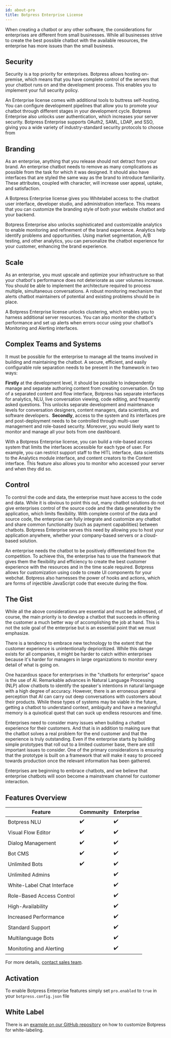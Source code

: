 ```yaml
---
id: about-pro
title: Botpress Enterprise License
---
```


When creating a chatbot or any other software, the considerations for enterprises are different from small businesses.
While all businesses strive to create the best possible chatbot with the available resources, the enterprise has more issues than the small business.

## Security
Security is a top priority for enterprises. Botpress allows hosting on-premise, which means that you have complete control of the servers that your chatbot runs on and the development process. This enables you to implement your full security policy. 

An Enterprise license comes with additional tools to buttress self-hosting. You can configure development pipelines that allow you to promote your chatbot through different stages in your development cycle. Botpress Enterprise also unlocks user authentication, which increases your server security. Botpress Enterprise supports OAuth2, SAML, LDAP, and SSO, giving you a wide variety of industry-standard security protocols to choose from

## Branding
As an enterprise, anything that you release should not detract from your brand. An enterprise chatbot needs to remove as many complications as possible from the task for which it was designed. It should also have interfaces that are styled the same way as the brand to introduce familiarity. These attributes, coupled with character, will increase user appeal, uptake, and satisfaction.

A Botpress Enterprise license gives you Whitelabel access to the chatbot user interface, developer studio, and administration interface. This means that you can customize the branding style of both your website chatbot and your backend.

Botpress Enterprise also unlocks sophisticated and customizable analytics to enable monitoring and refinement of the brand experience. Analytics help identify problems and opportunities. Using market segmentation, A/B testing, and other analytics, you can personalize the chatbot experience for your customer, enhancing the brand experience.

## Scale
As an enterprise, you must upscale and optimize your infrastructure so that your chatbot's performance does not deteriorate as user volumes increase.  You should be able to implement the architecture required to process multiple, simultaneous conversations. A robust monitoring mechanism that alerts chatbot maintainers of potential and existing problems should be in place. 

A Botpress Enterprise license unlocks clustering, which enables you to harness additional server resources. You can also monitor the chatbot's performance and set up alerts when errors occur using your chatbot's Monitoring and Alerting interfaces.

## Complex Teams and Systems
It must be possible for the enterprise to manage all the teams involved in building and maintaining the chatbot. A secure, efficient, and easily configurable role separation needs to be present in the framework in two ways:

**Firstly** at the development level, it should be possible to independently manage and separate authoring content from creating conversation. On top of a separated content and flow interface, Botpress has separate interfaces for analytics, NLU, live conversation viewing, code editing, and frequently asked questions. This unlocks separate development and maintenance levels for conversation designers, content managers, data scientists, and software developers.
‍
**Secondly**, access to the system and its interfaces pre and post-deployment needs to be controlled through multi-user management and role-based security. Moreover, you would likely want to monitor and manage all your bots from one dashboard. 

With a Botpress Enterprise license, you can build a role-based access system that limits the interfaces accessible for each type of user. For example, you can restrict support staff to the HITL interface, data scientists to the Analytics module interface, and content creators to the Content interface. This feature also allows you to monitor who accessed your server and when they did so.

## Control
To control the code and data, the enterprise must have access to the code and data. While it is obvious to point this out, many chatbot solutions do not give enterprises control of the source code and the data generated by the application, which limits flexibility. With complete control of the data and source code, the enterprise can fully integrate and customize any chatbot and share common functionality (such as payment capabilities) between chatbots. Botpress Enterprise serves this need by allowing you to host your application anywhere, whether your company-based servers or a cloud-based solution.

An enterprise needs the chatbot to be positively differentiated from the competition. To achieve this, the enterprise has to use the framework that gives them the flexibility and efficiency to create the best customer experience with the resources and in the time scale required. Botpress allows for customization using code to create UI components for your webchat. Botpress also harnesses the power of hooks and actions, which are forms of injectible JavaScript code that execute during the flow.

## The Gist

While all the above considerations are essential and must be addressed, of course, the main priority is to develop a chatbot that succeeds in offering the customer a much better way of accomplishing the job at hand. This is not the sole goal of the enterprise but is an essential point that we must emphasize.

There is a tendency to embrace new technology to the extent that the customer experience is unintentionally deprioritized. While this danger exists for all companies, it might be harder to catch within enterprises because it's harder for managers in large organizations to monitor every detail of what is going on.

One hazardous space for enterprises in the "chatbots for enterprise" space is the use of AI. Remarkable advances in Natural Language Processing (NLP) allow chatbots to identify the speaker's intentions in natural language with a high degree of accuracy. However, there is an erroneous general perception that AI can carry out deep conversations with customers about their products. While these types of systems may be viable in the future, getting a chatbot to understand context, ambiguity and have a meaningful memory is a quixotical quest that can suck up endless resources and time.

Enterprises need to consider many issues when building a chatbot experience for their customers. And that is in addition to making sure that the chatbot solves a real problem for the end customer and that the experience is truly outstanding. Even if the enterprise starts by building simple prototypes that roll out to a limited customer base, there are still important issues to consider. One of the primary considerations is ensuring that the prototype is built on a framework that will make it easy to proceed towards production once the relevant information has been gathered.

Enterprises are beginning to embrace chatbots, and we believe that enterprise chatbots will soon become a mainstream channel for customer interaction.


## Features Overview

| Feature                    | Community | Enterprise |
| -------------------------- | --------- | ---------- |
| Botpress NLU               | ✔️        | ✔️         |
| Visual Flow Editor         | ✔️        | ✔️         |
| Dialog Management          | ✔️        | ✔️         |
| Bot CMS                    | ✔️        | ✔️         |
| Unlimited Bots             | ✔️        | ✔️         |
| Unlimited Admins           |           | ✔️         |
| White-Label Chat Interface |           | ✔️         |
| Role-Based Access Control  |           | ✔️         |
| High-Availability          |           | ✔️         |
| Increased Performance      |           | ✔️         |
| Standard Support           |           | ✔️         |
| Multilanguage Bots         |           | ✔️         |
| Monitoting and Alerting    |           | ✔️         |


For more details, [contact sales team](https://botpress.com/request-demo/).

## Activation

To enable Botpress Enterprise features simply set `pro.enabled` to `true` in your `botpress.config.json` file

## White Label

There is an [example on our GitHub repository](https://github.com/botpress/botpress/tree/master/examples/whitelabel) on how to customize Botpress for white-labeling.
